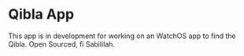 # Qibla App

This app is in development for working on an WatchOS app to find the Qibla. Open Sourced, fi Sabililah. 
